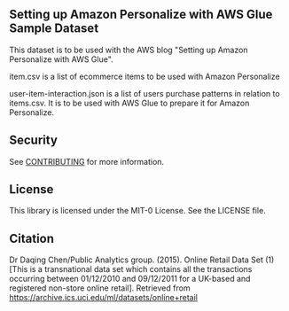 ## Setting up Amazon Personalize with AWS Glue Sample Dataset

This dataset is to be used with the AWS blog "Setting up Amazon Personalize with AWS Glue". 

item.csv is a list of ecommerce items to be used with Amazon Personalize

user-item-interaction.json is a list of users purchase patterns in relation to items.csv. It is to be used with AWS Glue to prepare it for Amazon Personalize.


## Security

See [CONTRIBUTING](CONTRIBUTING.md#security-issue-notifications) for more information.

## License

This library is licensed under the MIT-0 License. See the LICENSE file.

## Citation
Dr Daqing Chen/Public Analytics group. (2015). Online Retail Data Set (1) [This is a transnational data set which contains all the transactions occurring between 01/12/2010 and 09/12/2011 for a UK-based and registered non-store online retail]. Retrieved from https://archive.ics.uci.edu/ml/datasets/online+retail

